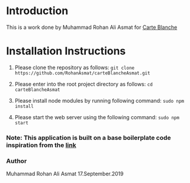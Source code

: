 # Introduction
  This is a work done by Muhammad Rohan Ali Asmat for [Carte Blanche](http://www.carteblanche.tech/)
  
  
# Installation Instructions

1. Please clone the repository as follows: 
  `git clone https://github.com/RohanAsmat/carteBlancheAsmat.git`

2. Please enter into the root project directory as follows: 
  `cd carteBlancheAsmat`

3. Please install node modules by running following command: 
  `sudo npm install`

4. Please start the web server using the following command: 
    `sudo npm start`
    
### Note: This application is built on a base boilerplate code inspiration from the [link](https://github.com/InfosecEskimo/React-MaterialUI-Boilerplate)


### Author 
Muhammad Rohan Ali Asmat
17.September.2019
